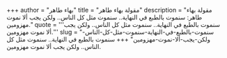 +++
author = "بهاء طاهر"
title = "مقولة بهاء طاهر"
description = "مقولة بهاء طاهر: سنموت بالطبع في النهاية.. سنموت مثل كل الناس.. ولكن يجب ألا نموت مهزومين."
quote = '''سنموت بالطبع في النهاية.. سنموت مثل كل الناس.. ولكن يجب ألا نموت مهزومين.'''
slug = "سنموت-بالطبع-في-النهاية-سنموت-مثل-كل-الناس-ولكن-يجب-ألا-نموت-مهزومين"
+++
سنموت بالطبع في النهاية.. سنموت مثل كل الناس.. ولكن يجب ألا نموت مهزومين.
